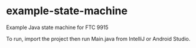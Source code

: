 # example-state-machine
Example Java state machine for FTC 9915


To run, import the project then run Main.java from IntelliJ or Android Studio.
